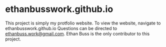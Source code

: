 # ethanbusswork.github.io
This project is simply my protfolio website.
To view the website, navigate to ethanbusswork.github.io
Questions can be directed to ethanbuss.work@gmail.com.
Ethan Buss is the only contributor to this project.
